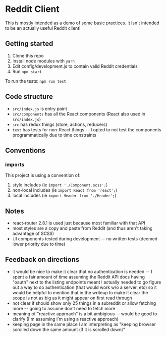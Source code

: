 # Reddit Client

This is mostly intended as a demo of some basic practices. It isn't
intended to be an actually useful Reddit client!

## Getting started

1. Clone this repo
2. Install node modules with `yarn`
3. Edit config/development.js to contain valid Reddit credentials
4. Run `npm start`

To run the tests: `npm run test`

## Code structure

* `src/index.js` is entry point
* `src/components` has all the React components (React also used in `src/index.js`)
* `src` has redux things (store, actions, reducers)
* `test` has tests for non-React things -- I opted to not test the components programmatically due to time constraints

## Conventions

### imports

This project is using a convention of:

1. style includes (ie `import './Component.scss';`)
2. non-local includes (ie `import React from 'react';`)
3. local includes (ie `import Header from './Header';`)

## Notes

* react-router 2.8.1 is used just because most familiar with that API
* most styles are a copy and paste from Reddit (and thus aren't taking advantage of SCSS)
* UI components tested during development -- no written tests (deemed lower priority due to time)

## Feedback on directions

* it would be nice to make it clear that no authentication is needed -- I spent a fair amount of time assuming the Reddit API docs having "oauth" next to the listing endpoints meant I actually needed to go figure out a way to do authentication (that would work w/o a server, etc) so it would be helpful to mention that in the writeup to make it clear the scope is not as big as it might appear on first read through
* not clear if should show only 25 things in a subreddit or allow fetching more -- going to assume don't need to fetch more
* meaning of "reactive approach" is a bit ambigious -- would be good to clarify (I'm assuming I'm using a reactive approach)
* keeping page in the same place I am interpreting as "keeping browser scrolled down the same amount (if it is scrolled down)" 
